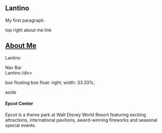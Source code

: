 <!DOCTYPE html>
<html>
<nav>
<body>

<h1>Lantino</h1>
<p>My first paragraph.</p>

</body>
</html>


top right about me link
<h1>
  <a href="#">
    About Me
  </a>
</h1>

Lantino
<div class="container"><div class="row"><div class="col-4">Nav Bar</</div><div class="col-4">Lantino
/div>

box floating
box 
  float: right;
  width: 33.33%; 

  aside
  <aside>
<h4>Epcot Center</h4>
<p>Epcot is a theme park at Walt Disney World Resort featuring exciting attractions, international pavilions, award-winning fireworks and seasonal special events.</p>
</aside>




